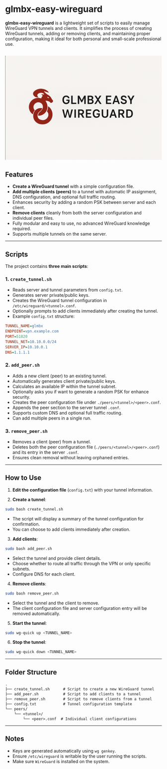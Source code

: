 # glmbx-easy-wireguard

**glmbx-easy-wireguard** is a lightweight set of scripts to easily manage WireGuard VPN tunnels and clients. It simplifies the process of creating WireGuard tunnels, adding or removing clients, and maintaining proper configuration, making it ideal for both personal and small-scale professional use.

![image](https://raw.githubusercontent.com/glmbxecurity/glmbx-easy-wireguard/refs/heads/main/glmbx-easy-wireguard.PNG)
---

## Features

* **Create a WireGuard tunnel** with a simple configuration file.
* **Add multiple clients (peers)** to a tunnel with automatic IP assignment, DNS configuration, and optional full traffic routing.
* Enhances security by adding a random PSK between server and each client.
* **Remove clients** cleanly from both the server configuration and individual peer files.
* Fully modular and easy to use, no advanced WireGuard knowledge required.
* Supports multiple tunnels on the same server.

---

## Scripts

The project contains **three main scripts**:

### 1. `create_tunnel.sh`

* Reads server and tunnel parameters from `config.txt`.
* Generates server private/public keys.
* Creates the WireGuard tunnel configuration in `/etc/wireguard/<tunnel>.conf`.
* Optionally prompts to add clients immediately after creating the tunnel.
* Example `config.txt` structure:

```ini
TUNNEL_NAME=glmbx
ENDPOINT=vpn.example.com
PORT=51820
TUNNEL_NET=10.10.0.0/24
SERVER_IP=10.10.0.1
DNS=1.1.1.1
```

### 2. `add_peer.sh`

* Adds a new client (peer) to an existing tunnel.
* Automatically generates client private/public keys.
* Calculates an available IP within the tunnel subnet.
* Optionally asks you if want to generate a random PSK for enhance security.
* Creates the peer configuration file under `./peers/<tunnel>/<peer>.conf`.
* Appends the peer section to the server tunnel `.conf`.
* Supports custom DNS and optional full traffic routing.
* Can add multiple peers in a single run.

### 3. `remove_peer.sh`

* Removes a client (peer) from a tunnel.
* Deletes both the peer configuration file (`./peers/<tunnel>/<peer>.conf`) and its entry in the server `.conf`.
* Ensures clean removal without leaving orphaned entries.

---

## How to Use

1. **Edit the configuration file** (`config.txt`) with your tunnel information.

2. **Create a tunnel**:

```bash
sudo bash create_tunnel.sh
```

* The script will display a summary of the tunnel configuration for confirmation.
* You can choose to add clients immediately after creation.

3. **Add clients**:

```bash
sudo bash add_peer.sh
```

* Select the tunnel and provide client details.
* Choose whether to route all traffic through the VPN or only specific subnets.
* Configure DNS for each client.

4. **Remove clients**:

```bash
sudo bash remove_peer.sh
```

* Select the tunnel and the client to remove.
* The client configuration file and server configuration entry will be removed automatically.

5. **Start the tunnel**:

```bash
sudo wg-quick up <TUNNEL_NAME>
```

6. **Stop the tunnel**:

```bash
sudo wg-quick down <TUNNEL_NAME>
```

---

## Folder Structure

```
.
├── create_tunnel.sh      # Script to create a new WireGuard tunnel
├── add_peer.sh           # Script to add clients to a tunnel
├── remove_peer.sh        # Script to remove clients from a tunnel
├── config.txt            # Tunnel configuration template
└── peers/
    └── <tunnel>/
        └── <peer>.conf  # Individual client configurations
```

---

## Notes

* Keys are generated automatically using `wg genkey`.
* Ensure `/etc/wireguard` is writable by the user running the scripts.
* Make sure `WireGuard` is installed on the system.

